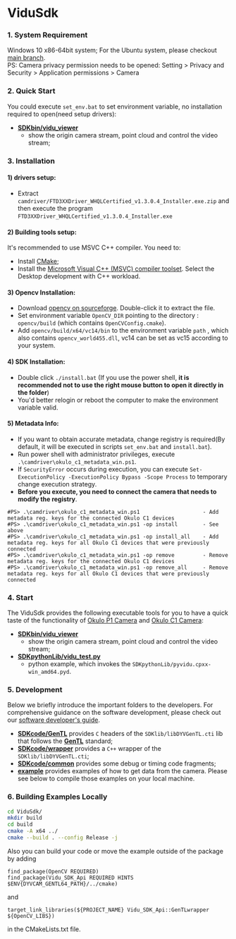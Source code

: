 # ViduSdk

### 1. System Requirement

Windows 10 x86-64bit system; For the Ubuntu system, please checkout [main branch](https://github.com/point-spread/ViduSdk).  
PS: Camera privacy permission needs to be opened: Setting > Privacy and Security > Application permissions > Camera

### 2. Quick Start

You could execute `set_env.bat` to set environment variable, no installation required to open(need setup drivers):
* **[SDKbin/vidu_viewer](./SDKbin/vidu_viewer.exe)**
  * show the origin camera stream, point cloud and control the video stream;

### 3. Installation

#### 1) drivers setup:

* Extract `camdriver/FTD3XXDriver_WHQLCertified_v1.3.0.4_Installer.exe.zip`
  and then execute the program `FTD3XXDriver_WHQLCertified_v1.3.0.4_Installer.exe`

#### 2) Building tools setup:

It's recommended to use MSVC C++ compiler. You need to:

- Install [CMake](https://github.com/Kitware/CMake/releases/download/v3.23.2/cmake-3.23.2-windows-x86_64.msi);
- Install the [Microsoft Visual C++ (MSVC) compiler toolset](https://aka.ms/vs/17/release/vs_BuildTools.exe). Select the Desktop development with C++ workload.

#### 3) Opencv Installation:

* Download [opencv on sourceforge](https://udomain.dl.sourceforge.net/project/opencvlibrary/4.5.5/opencv-4.5.5-vc14_vc15.exe). Double-click it to extract the file.
* Set environment variable `OpenCV_DIR` pointing to the directory : `opencv/build` (which contains `OpenCVConfig.cmake`).
* Add `opencv/build/x64/vc14/bin` to the environment variable `path` , which also contains `opencv_world455.dll`, vc14 can be set as vc15 according to your system.

#### 4) SDK Installation:

* Double click `./install.bat` (If you use the power shell, **it is recommended not to use the right mouse button to open it directly in the folder**)
* You'd better relogin or reboot the computer to make the environment variable valid.

#### 5) Metadata Info:

* If you want to obtain accurate metadata, change registry is required(By default, it will be executed in scripts `set_env.bat` and `install.bat`).
* Run power shell with administrator privileges, execute `.\camdriver\okulo_c1_metadata_win.ps1`.
* If `SecurityError` occurs during execution, you can execute `Set-ExecutionPolicy -ExecutionPolicy Bypass -Scope Process` to temporary change execution strategy.
* **Before you execute, you need to connect the camera that needs to modify the registry**.
```
#PS> .\camdriver\okulo_c1_metadata_win.ps1                    - Add metadata reg. keys for the connected Okulo C1 devices
#PS> .\camdriver\okulo_c1_metadata_win.ps1 -op install        - See above
#PS> .\camdriver\okulo_c1_metadata_win.ps1 -op install_all    - Add metadata reg. keys for all Okulo C1 devices that were previously connected
#PS> .\camdriver\okulo_c1_metadata_win.ps1 -op remove         - Remove metadata reg. keys for the connected Okulo C1 devices
#PS> .\camdriver\okulo_c1_metadata_win.ps1 -op remove_all     - Remove metadata reg. keys for all Okulo C1 devices that were previously connected
```

### 4. Start

The ViduSdk provides the following executable tools for you to have a quick taste of the functionality of [Okulo P1 Camera](https://www.pointspread.cn/okulo-p1) and [Okulo C1 Camera](https://www.pointspread.cn/okulo-c1):

* **[SDKbin/vidu_viewer](./SDKbin/vidu_viewer.exe)**
  * show the origin camera stream, point cloud and control the video stream;
* **[SDKpythonLib/vidu_test.py](./SDKpythonLib/vidu_test.py)**
  * python example, which invokes the ``SDKpythonLib/pyvidu.cpxx-win_amd64.pyd``.

### 5. Development

Below we briefly introduce the important folders to the developers. For comprehensive guidance on the software development, please check out our [software developer's guide](https://fv9fikyv7kp.feishu.cn/drive/folder/K4KSfXzwUl5FnIdXq1Dca5IFnWo).

* **[SDKcode/GenTL](./SDKcode/GenTL)** provides ``C`` headers of the ``SDKlib/libDYVGenTL.cti`` lib that follows the **[GenTL](https://www.emva.org/wp-content/uploads/GenICam_GenTL_1_5.pdf)** standard;
* **[SDKcode/wrapper](./SDKcode/wrapper)** provides a ``C++`` wrapper of the ``SDKlib/libDYVGenTL.cti``;
* **[SDKcode/common](./SDKcode/common)** provides some debug or timing code fragments;
* **[example](./example)** provides examples of how to get data from the camera. Please see below to compile those examples on your local machine.

### 6. Building Examples Locally

```bash
cd ViduSdk/
mkdir build
cd build
cmake -A x64 ../
cmake --build . --config Release -j 
```

Also you can build your code or move the example outside of the package by adding

```
find_package(OpenCV REQUIRED)
find_package(Vidu_SDK_Api REQUIRED HINTS $ENV{DYVCAM_GENTL64_PATH}/../cmake)
```

and

```
target_link_libraries(${PROJECT_NAME} Vidu_SDK_Api::GenTLwrapper ${OpenCV_LIBS})
```

in the CMakeLists.txt file.

